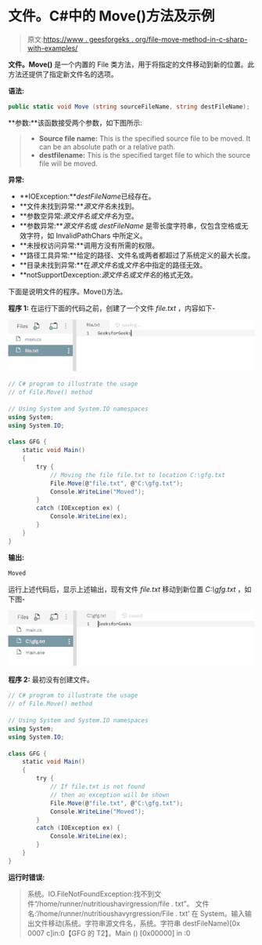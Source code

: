 # 文件。C#中的 Move()方法及示例

> 原文:[https://www . geesforgeks . org/file-move-method-in-c-sharp-with-examples/](https://www.geeksforgeeks.org/file-move-method-in-c-sharp-with-examples/)

**文件。Move()** 是一个内置的 File 类方法，用于将指定的文件移动到新的位置。此方法还提供了指定新文件名的选项。

**语法:**

```cs
public static void Move (string sourceFileName, string destFileName);
```

**参数:**该函数接受两个参数，如下图所示:

> *   **Source file name:** This is the specified source file to be moved. It can be an absolute path or a relative path.
> *   **destfilename:** This is the specified target file to which the source file will be moved.

**异常:**

*   **IOException:***destFileName*已经存在。
*   **文件未找到异常:***源文件名*未找到。
*   **参数空异常:***源文件名*或*文件名*为空。
*   **参数异常:***源文件名*或 *destFileName* 是零长度字符串，仅包含空格或无效字符，如 InvalidPathChars 中所定义。
*   **未授权访问异常:**调用方没有所需的权限。
*   **路径工具异常:**给定的路径、文件名或两者都超过了系统定义的最大长度。
*   **目录未找到异常:**在*源文件名*或*文件名*中指定的路径无效。
*   **notSupportDexception:***源文件名*或*文件名*的格式无效。

下面是说明文件的程序。Move()方法。

**程序 1:** 在运行下面的代码之前，创建了一个文件 *file.txt* ，内容如下-

![file.txt](img/e30364ee2029737d20ae9f2d8b5c234a.png)

```cs
// C# program to illustrate the usage
// of File.Move() method

// Using System and System.IO namespaces
using System;
using System.IO;

class GFG {
    static void Main()
    {
        try {
            // Moving the file file.txt to location C:\gfg.txt
            File.Move(@"file.txt", @"C:\gfg.txt");
            Console.WriteLine("Moved");
        }
        catch (IOException ex) {
            Console.WriteLine(ex);
        }
    }
}
```

**输出:**

```cs
Moved

```

运行上述代码后，显示上述输出，现有文件 *file.txt* 移动到新位置 *C:\gfg.txt* ，如下图-

![C:\gfg.txt](img/8ac01f63ed78356ba485a343df62b82b.png)

**程序 2:** 最初没有创建文件。

```cs
// C# program to illustrate the usage
// of File.Move() method

// Using System and System.IO namespaces
using System;
using System.IO;

class GFG {
    static void Main()
    {
        try {
            // If file.txt is not found
            // then an exception will be shown
            File.Move(@"file.txt", @"C:\gfg.txt");
            Console.WriteLine("Moved");
        }
        catch (IOException ex) {
            Console.WriteLine(ex);
        }
    }
}
```

**运行时错误:**

> 系统。IO.FileNotFoundException:找不到文件“/home/runner/nutritioushavirgression/file . txt”。
> 文件名:‘/home/runner/nutritioushavyrgression/File . txt’
> 在 System。输入输出文件移动(系统。字符串源文件名，系统。字符串 destFileName)[0x 0007 c]in:0【GFG 的 T2】。Main () [0x00000] in :0